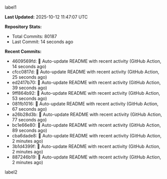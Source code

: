 
label1 
<!-- ACTIVITY_START -->
**Last Updated:** 2025-10-12 11:47:07 UTC

**Repository Stats:**
- Total Commits: 80187
- Last Commit: 14 seconds ago

**Recent Commits:**
- 4609569fd: 🤖 Auto-update README with recent activity (GitHub Action, 14 seconds ago)
- cfcc0817d: 🤖 Auto-update README with recent activity (GitHub Action, 25 seconds ago)
- ed2417b70: 🤖 Auto-update README with recent activity (GitHub Action, 39 seconds ago)
- 9ff864b92: 🤖 Auto-update README with recent activity (GitHub Action, 53 seconds ago)
- 081fb1016: 🤖 Auto-update README with recent activity (GitHub Action, 67 seconds ago)
- a26b28d3b: 🤖 Auto-update README with recent activity (GitHub Action, 77 seconds ago)
- bc1e66e80: 🤖 Auto-update README with recent activity (GitHub Action, 89 seconds ago)
- cba6dade8: 🤖 Auto-update README with recent activity (GitHub Action, 2 minutes ago)
- 3b1d4399f: 🤖 Auto-update README with recent activity (GitHub Action, 2 minutes ago)
- 887246b19: 🤖 Auto-update README with recent activity (GitHub Action, 2 minutes ago)
<!-- ACTIVITY_END -->

label2
